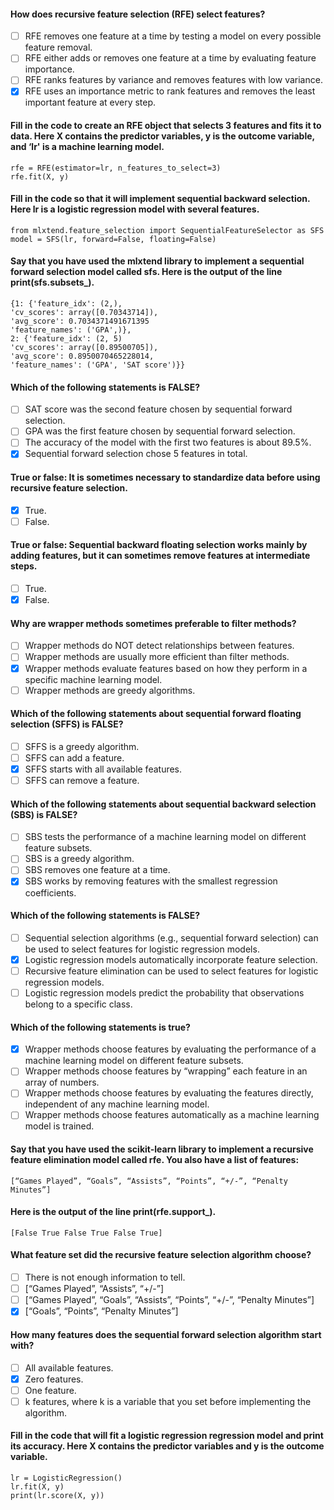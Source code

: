 #### How does recursive feature selection (RFE) select features?

- [ ] RFE removes one feature at a time by testing a model on every possible feature removal.
- [ ] RFE either adds or removes one feature at a time by evaluating feature importance.
- [ ] RFE ranks features by variance and removes features with low variance.
- [x] RFE uses an importance metric to rank features and removes the least important feature at every step.

#### Fill in the code to create an RFE object that selects 3 features and fits it to data. Here X contains the predictor variables, y is the outcome variable, and ‘lr' is a machine learning model.

    rfe = RFE(estimator=lr, n_features_to_select=3)
    rfe.fit(X, y)

#### Fill in the code so that it will implement sequential backward selection. Here lr is a logistic regression model with several features.

    from mlxtend.feature_selection import SequentialFeatureSelector as SFS
    model = SFS(lr, forward=False, floating=False)

#### Say that you have used the mlxtend library to implement a sequential forward selection model called sfs. Here is the output of the line print(sfs.subsets_).

    {1: {'feature_idx': (2,),
    'cv_scores': array([0.70343714]),
    'avg_score': 0.7034371491671395
    'feature_names': ('GPA',)},
    2: {'feature_idx': (2, 5)
    'cv_scores': array([0.89500705]),
    'avg_score': 0.8950070465228014,
    'feature_names': ('GPA', 'SAT score')}}

#### Which of the following statements is FALSE?

- [ ] SAT score was the second feature chosen by sequential forward selection.
- [ ] GPA was the first feature chosen by sequential forward selection.
- [ ] The accuracy of the model with the first two features is about 89.5%.
- [x] Sequential forward selection chose 5 features in total.

#### True or false: It is sometimes necessary to standardize data before using recursive feature selection.

- [x] True.
- [ ] False.

#### True or false: Sequential backward floating selection works mainly by adding features, but it can sometimes remove features at intermediate steps.

- [ ] True.
- [x] False.

#### Why are wrapper methods sometimes preferable to filter methods?

- [ ] Wrapper methods do NOT detect relationships between features.
- [ ] Wrapper methods are usually more efficient than filter methods.
- [x] Wrapper methods evaluate features based on how they perform in a specific machine learning model.
- [ ] Wrapper methods are greedy algorithms.

#### Which of the following statements about sequential forward floating selection (SFFS) is FALSE?

- [ ] SFFS is a greedy algorithm.
- [ ] SFFS can add a feature.
- [x] SFFS starts with all available features.
- [ ] SFFS can remove a feature.

#### Which of the following statements about sequential backward selection (SBS) is FALSE?

- [ ] SBS tests the performance of a machine learning model on different feature subsets.
- [ ] SBS is a greedy algorithm.
- [ ] SBS removes one feature at a time.
- [x] SBS works by removing features with the smallest regression coefficients.

#### Which of the following statements is FALSE?

- [ ] Sequential selection algorithms (e.g., sequential forward selection) can be used to select features for logistic regression models.
- [x] Logistic regression models automatically incorporate feature selection.
- [ ] Recursive feature elimination can be used to select features for logistic regression models.
- [ ] Logistic regression models predict the probability that observations belong to a specific class.

#### Which of the following statements is true?

- [x] Wrapper methods choose features by evaluating the performance of a machine learning model on different feature subsets.
- [ ] Wrapper methods choose features by “wrapping” each feature in an array of numbers.
- [ ] Wrapper methods choose features by evaluating the features directly, independent of any machine learning model.
- [ ] Wrapper methods choose features automatically as a machine learning model is trained.

#### Say that you have used the scikit-learn library to implement a recursive feature elimination model called rfe. You also have a list of features:

    [“Games Played”, “Goals”, “Assists”, “Points”, “+/-”, “Penalty Minutes”]

#### Here is the output of the line print(rfe.support_).

    [False True False True False True]

#### What feature set did the recursive feature selection algorithm choose?

- [ ] There is not enough information to tell.
- [ ] [“Games Played”, “Assists”, “+/-”]
- [ ] [“Games Played”, “Goals”, “Assists”, “Points”, “+/-”, “Penalty Minutes”]
- [x] [“Goals”, “Points”, “Penalty Minutes”]

#### How many features does the sequential forward selection algorithm start with?

- [ ] All available features.
- [x] Zero features.
- [ ] One feature.
- [ ] k features, where k is a variable that you set before implementing the algorithm.

#### Fill in the code that will fit a logistic regression regression model and print its accuracy. Here X contains the predictor variables and y is the outcome variable.

    lr = LogisticRegression()
    lr.fit(X, y)
    print(lr.score(X, y))
